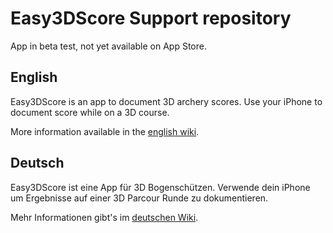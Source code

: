 # Easy3DScore Support repository 
App in beta test, not yet available on App Store.

## English
Easy3DScore is an app to document 3D archery scores. Use your iPhone to document score while on a 3D course.

More information available in the [english wiki](https://github.com/dsasp/Easy3DScoreSupport/wiki/English-Version).

## Deutsch
Easy3DScore ist eine App für 3D Bogenschützen. Verwende dein iPhone um Ergebnisse auf einer 3D Parcour Runde zu dokumentieren. 

Mehr Informationen gibt's im [deutschen Wiki](https://github.com/dsasp/Easy3DScoreSupport/wiki/Deutsche-Version).
